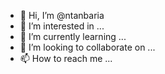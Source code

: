 - 👋 Hi, I’m @ntanbaria
- 👀 I’m interested in ...
- 🌱 I’m currently learning ...
- 💞️ I’m looking to collaborate on ...
- 📫 How to reach me ...

<!---
ntanbaria/ntanbaria is a ✨ special ✨ repository because its `README.md` (this file) appears on your GitHub profile.
You can click the Preview link to take a look at your changes.
--->
